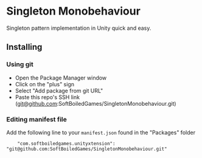 # Singleton Monobehaviour

Singleton pattern implementation in Unity quick and easy.

## Installing

### Using git

- Open the Package Manager window
- Click on the "plus" sign
- Select "Add package from git URL"
- Paste this repo's SSH link (git@github.com:SoftBoiledGames/SingletonMonobehaviour.git)

### Editing manifest file

Add the following line to your `manifest.json` found in the "Packages" folder

`    "com.softboiledgames.unityxtension": "git@github.com:SoftBoiledGames/SingletonMonobehaviour.git"`
